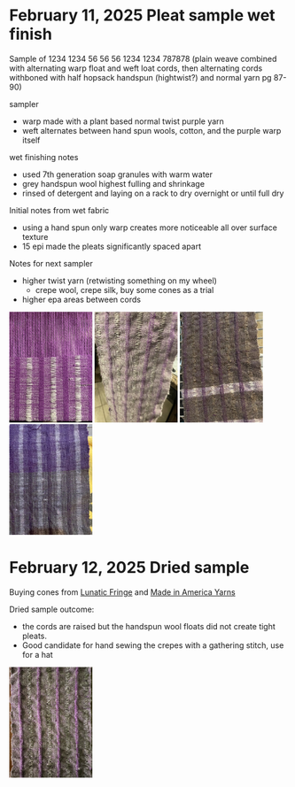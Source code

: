 # February 11, 2025 Pleat sample wet finish

Sample of 1234 1234 56 56 56 1234 1234 787878 (plain weave combined with alternating warp float and weft loat cords, then alternating cords withboned with half hopsack handspun (hightwist?) and normal yarn pg 87-90)

sampler
+ warp made with a plant based normal twist purple yarn
+ weft alternates between hand spun wools, cotton, and the purple warp itself

wet finishing notes
- used 7th generation soap granules with warm water
- grey handspun wool highest fulling and shrinkage
- rinsed of detergent and laying on a rack to dry overnight or until full dry

Initial notes from wet fabric
- using a hand spun only warp creates more noticeable all over surface texture
- 15 epi made the pleats significantly spaced apart

Notes for next sampler
- higher twist yarn (retwisting something on my wheel)
   - crepe wool, crepe silk, buy some cones as a trial
- higher epa areas between cords

<img src="/image-files/8798.jpeg" width="150"/> <img src="/image-files/8803.jpeg" width="150"/> <img src="/image-files/8806.jpeg" width="150"/> <img src="/image-files/8811.jpeg" width="150"/>

# February 12, 2025 Dried sample

Buying cones from [Lunatic Fringe](https://lunaticfringeyarns.com/product/silk-crepe-yarn-gevolveyarns/) and [Made in America Yarns]([https://www.madeinamericayarns.com/?s=silk+crepe&post_type=product](https://www.madeinamericayarns.com/product/wool-crepe-yarn-sale/))

Dried sample outcome:
- the cords are raised but the handspun wool floats did not create tight pleats.
- Good candidate for hand sewing the crepes with a gathering stitch, use for a hat

<img src="/image-files/8812.png" width="150"/>
